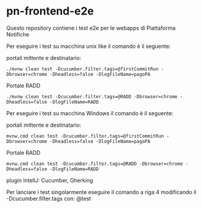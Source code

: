 # pn-frontend-e2e
Questo repository contiene i test e2e per le webapps di Piattaforma Notifiche

Per eseguire i test su macchina unix like il comando è il seguente:

portali mittente e destinatario:

    ./mvnw clean test -Dcucumber.filter.tags=@firstCommitRun -Dbrowser=chrome -Dheadless=false -DlogFileName=pagoPA
Portale RADD

    ./mvnw clean test -Dcucumber.filter.tags=@RADD -Dbrowser=chrome -Dheadless=false -DlogFileName=RADD

Per eseguire i test su macchina Windows il comando è il seguente:

portali mittente e destinatario:

    mvnw.cmd clean test -Dcucumber.filter.tags=@firstCommitRun -Dbrowser=chrome -Dheadless=false -DlogFileName=pagoPA

Portale RADD

    mvnw.cmd clean test -Dcucumber.filter.tags=@RADD -Dbrowser=chrome -Dheadless=false -DlogFileName=RADD

plugin IntellJ: Cucumber, Gherking

Per lanciare i test singolarmente eseguire il comando a riga 4 modificando il -Dcucumber.filter.tags con: @test<iddeltestbook>

